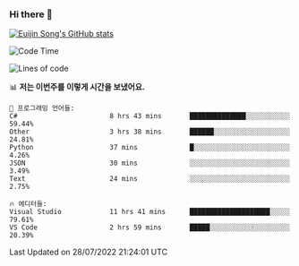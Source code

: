 ### Hi there 👋

[![Euijin Song's GitHub stats](https://github-readme-stats.vercel.app/api?username=lstar2397&count_private=true&show_icons=true&theme=tokyonight&locale=kr)](https://github.com/anuraghazra/github-readme-stats)

<!--START_SECTION:waka-->
![Code Time](http://img.shields.io/badge/Code%20Time-0%20secs-blue)

![Lines of code](https://img.shields.io/badge/%EC%A0%80%EB%8A%94%20%EC%97%AC%ED%83%9C%EA%B9%8C%EC%A7%80%20-85%20Thousand%20%EC%A4%84%EC%9D%98%20%EC%BD%94%EB%93%9C%EB%A5%BC%20%EC%9E%91%EC%84%B1%ED%96%88%EC%96%B4%EC%9A%94.-blue)

📊 **저는 이번주를 이렇게 시간을 보냈어요.** 

```text
💬 프로그래밍 언어들: 
C#                       8 hrs 43 mins       ██████████████░░░░░░░░░░░   59.44% 
Other                    3 hrs 38 mins       ██████░░░░░░░░░░░░░░░░░░░   24.81% 
Python                   37 mins             █░░░░░░░░░░░░░░░░░░░░░░░░   4.26% 
JSON                     30 mins             ░░░░░░░░░░░░░░░░░░░░░░░░░   3.49% 
Text                     24 mins             ░░░░░░░░░░░░░░░░░░░░░░░░░   2.75%

🔥 에디터들: 
Visual Studio            11 hrs 41 mins      ████████████████████░░░░░   79.61% 
VS Code                  2 hrs 59 mins       █████░░░░░░░░░░░░░░░░░░░░   20.39%

```


 Last Updated on 28/07/2022 21:24:01 UTC
<!--END_SECTION:waka-->

<!--
**lstar2397/lstar2397** is a ✨ _special_ ✨ repository because its `README.md` (this file) appears on your GitHub profile.

Here are some ideas to get you started:

- 🔭 I’m currently working on ...
- 🌱 I’m currently learning ...
- 👯 I’m looking to collaborate on ...
- 🤔 I’m looking for help with ...
- 💬 Ask me about ...
- 📫 How to reach me: ...
- 😄 Pronouns: ...
- ⚡ Fun fact: ...
-->
